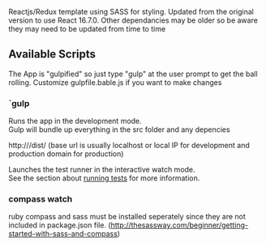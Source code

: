 Reactjs/Redux template using SASS for styling. Updated from the original version to use
React 16.7.0. Other dependancies may be older so be aware they may need to be updated from time to time

## Available Scripts

The App is "gulpified" so just type "gulp" at the user prompt to get the ball rolling. 
Customize gulpfile.bable.js if you want to make changes

### `gulp

Runs the app in the development mode.<br>
Gulp will bundle up everything in the src folder and any depencies 

http://<base url>/dist/    (base url is usually localhost or local IP for development and production domain for production)

Launches the test runner in the interactive watch mode.<br>
See the section about [running tests](https://facebook.github.io/create-react-app/docs/running-tests) for more information.

### compass watch

ruby compass and sass must be installed seperately since they are not included in package.json file. (http://thesassway.com/beginner/getting-started-with-sass-and-compass)

